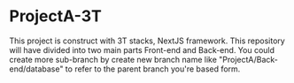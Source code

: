 # ProjectA-3T
This project is construct with 3T stacks, NextJS framework. This repository will have divided into two main parts Front-end and Back-end. You could create more sub-branch by create new branch name like "ProjectA/Back-end/database" to refer to the parent branch you're based form.
